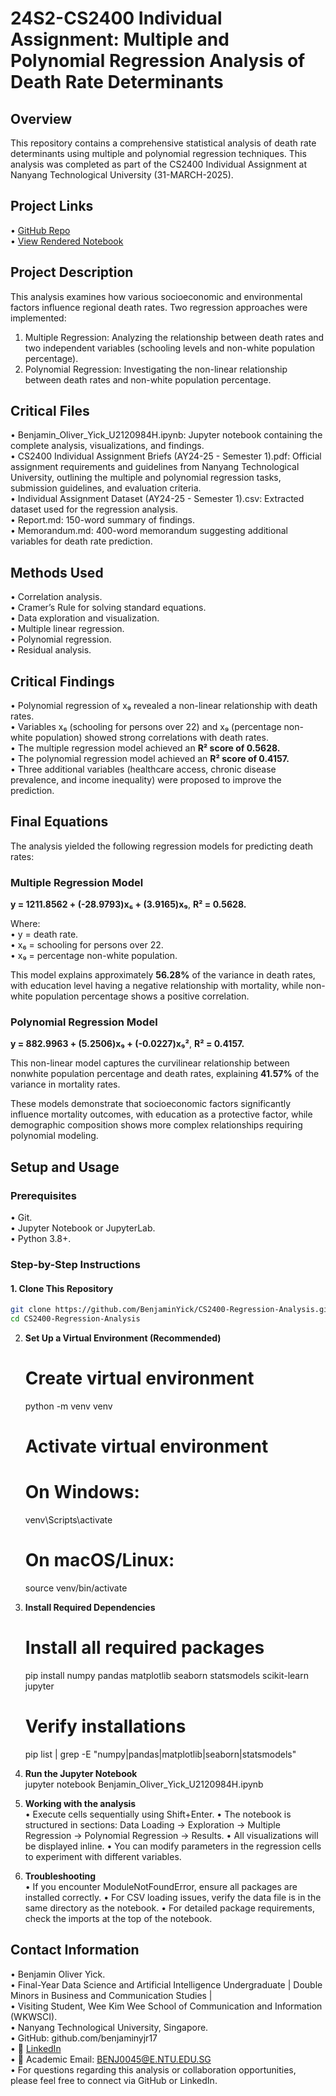 # 24S2-CS2400 Individual Assignment: Multiple and Polynomial Regression Analysis of Death Rate Determinants  

## Overview  
This repository contains a comprehensive statistical analysis of death rate determinants using multiple and polynomial regression techniques.  This analysis was completed as part of the CS2400 Individual Assignment at Nanyang Technological University (31-MARCH-2025).  

## Project Links  
•	[GitHub Repo](https://github.com/benjaminyjr17/CS2400-Regression-Analysis.git)  
•	[View Rendered Notebook](https://nbviewer.org/github/benjaminyjr17/24S2-CS2400-Regression-Analysis/blob/a7295c2262a5847b3626b0b302e7279e69aef10f/Benjamin_Oliver_Yick_U2120984H.ipynb)  

## Project Description  
This analysis examines how various socioeconomic and environmental factors influence regional death rates.  Two regression approaches were implemented:  
1.	Multiple Regression: Analyzing the relationship between death rates and two independent variables (schooling levels and non-white population percentage).  
2.	Polynomial Regression: Investigating the non-linear relationship between death rates and non-white population percentage.  

## Critical Files  
•	Benjamin_Oliver_Yick_U2120984H.ipynb: Jupyter notebook containing the complete analysis, visualizations, and findings.  
•	CS2400 Individual Assignment Briefs (AY24-25 - Semester 1).pdf: Official assignment requirements and guidelines from Nanyang Technological University, outlining the multiple and polynomial regression tasks, submission guidelines, and evaluation criteria.  
•	Individual Assignment Dataset (AY24-25 - Semester 1).csv: Extracted dataset used for the regression analysis.  
•	Report.md: 150-word summary of findings.  
•	Memorandum.md: 400-word memorandum suggesting additional variables for death rate prediction.  

## Methods Used  
•	Correlation analysis.  
•	Cramer’s Rule for solving standard equations.  
•	Data exploration and visualization.  
•	Multiple linear regression.  
•	Polynomial regression.  
•	Residual analysis.  

## Critical Findings  
•	Polynomial regression of x₉ revealed a non-linear relationship with death rates.  
•	Variables x₆ (schooling for persons over 22) and x₉ (percentage non-white population) showed strong correlations with death rates.  
•	The multiple regression model achieved an **R² score of 0.5628.**  
•	The polynomial regression model achieved an **R² score of 0.4157.**  
•	Three additional variables (healthcare access, chronic disease prevalence, and income inequality) were proposed to improve the prediction.  

## Final Equations  
The analysis yielded the following regression models for predicting death rates:  

### Multiple Regression Model  
**y = 1211.8562 + (-28.9793)x₆ + (3.9165)x₉**, **R² = 0.5628.**  

Where:  
•	y = death rate.  
•	x₆ = schooling for persons over 22.  
•	x₉ = percentage non-white population.  

This model explains approximately **56.28%** of the variance in death rates, with education level having a negative relationship with mortality, while non-white population percentage shows a positive correlation.  

### Polynomial Regression Model  
**y = 882.9963 + (5.2506)x₉ + (-0.0227)x₉²**, **R² = 0.4157.**  

This non-linear model captures the curvilinear relationship between nonwhite population percentage and death rates, explaining **41.57%** of the variance in mortality rates.  

These models demonstrate that socioeconomic factors significantly influence mortality outcomes, with education as a protective factor, while demographic composition shows more complex relationships requiring polynomial modeling.  

## Setup and Usage   

### Prerequisites  
•	Git.  
•	Jupyter Notebook or JupyterLab.  
•	Python 3.8+.  

### Step-by-Step Instructions  

#### 1. **Clone This Repository**  
   ```bash  
   git clone https://github.com/BenjaminYick/CS2400-Regression-Analysis.git  
   cd CS2400-Regression-Analysis  
   ```  

2. **Set Up a Virtual Environment (Recommended)**  
   # Create virtual environment  
   python -m venv venv  

   # Activate virtual environment  
   # On Windows:  
   venv\Scripts\activate  
   # On macOS/Linux:  
   source venv/bin/activate  

3. **Install Required Dependencies**  
   # Install all required packages  
   pip install numpy pandas matplotlib seaborn statsmodels scikit-learn jupyter  

   # Verify installations  
   pip list | grep -E "numpy|pandas|matplotlib|seaborn|statsmodels"  

4. **Run the Jupyter Notebook**  
   jupyter notebook Benjamin_Oliver_Yick_U2120984H.ipynb

5. **Working with the analysis**  
•	Execute cells sequentially using Shift+Enter.
•	The notebook is structured in sections: Data Loading → Exploration → Multiple Regression → Polynomial Regression → Results.
•	All visualizations will be displayed inline.
•	You can modify parameters in the regression cells to experiment with different variables.

6. **Troubleshooting**  
•	If you encounter ModuleNotFoundError, ensure all packages are installed correctly.
•	For CSV loading issues, verify the data file is in the same directory as the notebook.
•	For detailed package requirements, check the imports at the top of the notebook.

## Contact Information  
•	Benjamin Oliver Yick.  
•	Final-Year Data Science and Artificial Intelligence Undergraduate | Double Minors in Business and Communication Studies |  
•	Visiting Student, Wee Kim Wee School of Communication and Information (WKWSCI).  
•	Nanyang Technological University, Singapore.  
•	GitHub: github.com/benjaminyjr17  
•	🔗 [LinkedIn](https://www.linkedin.com/in/benjaminyjr17)  
•	📧 Academic Email: BENJ0045@E.NTU.EDU.SG  
•	For questions regarding this analysis or collaboration opportunities, please feel free to connect via GitHub or LinkedIn.  
